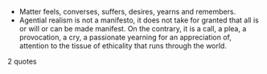  - Matter feels, converses, suffers, desires, yearns and remembers.
 - Agential realism is not a manifesto, it does not take for granted that all is or will or can be made manifest. On the contrary, it is a call, a plea, a provocation, a cry, a passionate yearning for an appreciation of, attention to the tissue of ethicality that runs through the world.

2 quotes